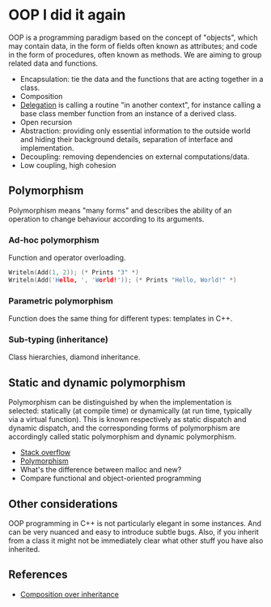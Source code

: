 # OOP I did it again 

OOP is a programming paradigm based on the concept of "objects", which may
contain data, in the form of fields often known as attributes; and code in the
form of procedures, often known as methods. We are aiming to group related data
and functions.

- Encapsulation: tie the data and the functions that are acting together in a class.
- Composition
- [Delegation](https://en.wikipedia.org/wiki/Delegation_(computing)) is calling a routine "in another context", for instance calling a base class member
function from an instance of a derived class.
- Open recursion
- Abstraction: providing only essential information to the outside world and hiding their background details, separation of interface and implementation.
- Decoupling: removing dependencies on external computations/data.
- Low coupling, high cohesion

## Polymorphism
Polymorphism means "many forms" and describes the ability of an operation to
change behaviour according to its arguments.

### Ad-hoc polymorphism
Function and operator overloading.

```cpp
Writeln(Add(1, 2)); (* Prints "3" *)
Writeln(Add('Hello, ', 'World!')); (* Prints "Hello, World!" *)
```

### Parametric polymorphism
Function does the same thing for different types: templates in C++.

### Sub-typing (inheritance)
Class hierarchies, diamond inheritance.

## Static and dynamic polymorphism
Polymorphism can be distinguished by when the implementation is selected:
statically (at compile time) or dynamically (at run time, typically via a
virtual function). This is known respectively as static dispatch and dynamic
dispatch, and the corresponding forms of polymorphism are accordingly called
static polymorphism and dynamic polymorphism.

- [Stack overflow](https://en.wikipedia.org/wiki/Stack_buffer_overflow)
- [Polymorphism](https://en.wikipedia.org/wiki/Polymorphism_(computer_science))
- What's the difference between malloc and new?
- Compare functional and object-oriented programming

## Other considerations
OOP programming in C++ is not particularly elegant in some instances. And can
be very nuanced and easy to introduce subtle bugs. Also, if you inherit from a
class it might not be immediately clear what other stuff you have also
inherited.

## References
- [Composition over inheritance](https://en.wikipedia.org/wiki/Composition_over_inheritance)

